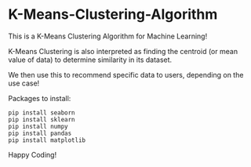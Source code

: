 # K-Means-Clustering-Algorithm
This is a K-Means Clustering Algorithm for Machine Learning! 

K-Means Clustering is also interpreted as finding the centroid (or mean
value of data) to determine similarity in its dataset. 

We then use this to recommend specific data to users, depending 
on the use case! 

Packages to install:

    pip install seaborn
    pip install sklearn
    pip install numpy
    pip install pandas
    pip install matplotlib

Happy Coding!     
